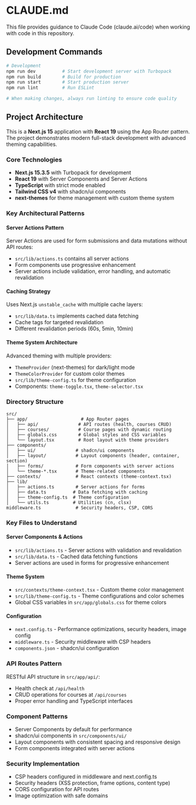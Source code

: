 # CLAUDE.md

This file provides guidance to Claude Code (claude.ai/code) when working with code in this repository.

## Development Commands

```bash
# Development
npm run dev          # Start development server with Turbopack
npm run build        # Build for production
npm run start        # Start production server
npm run lint         # Run ESLint

# When making changes, always run linting to ensure code quality
```

## Project Architecture

This is a **Next.js 15** application with **React 19** using the App Router pattern. The project demonstrates modern full-stack development with advanced theming capabilities.

### Core Technologies
- **Next.js 15.3.5** with Turbopack for development
- **React 19** with Server Components and Server Actions
- **TypeScript** with strict mode enabled
- **Tailwind CSS v4** with shadcn/ui components
- **next-themes** for theme management with custom theme system

### Key Architectural Patterns

#### Server Actions Pattern
Server Actions are used for form submissions and data mutations without API routes:
- `src/lib/actions.ts` contains all server actions
- Form components use progressive enhancement
- Server actions include validation, error handling, and automatic revalidation

#### Caching Strategy
Uses Next.js `unstable_cache` with multiple cache layers:
- `src/lib/data.ts` implements cached data fetching
- Cache tags for targeted revalidation
- Different revalidation periods (60s, 5min, 10min)

#### Theme System Architecture
Advanced theming with multiple providers:
- `ThemeProvider` (next-themes) for dark/light mode
- `ThemeColorProvider` for custom color themes
- `src/lib/theme-config.ts` for theme configuration
- Components: `theme-toggle.tsx`, `theme-selector.tsx`

### Directory Structure

```
src/
├── app/                    # App Router pages
│   ├── api/               # API routes (health, courses CRUD)
│   ├── courses/           # Course pages with dynamic routing
│   ├── globals.css        # Global styles and CSS variables
│   └── layout.tsx         # Root layout with theme providers
├── components/
│   ├── ui/               # shadcn/ui components
│   ├── layout/           # Layout components (header, container, section)
│   ├── forms/            # Form components with server actions
│   └── theme-*.tsx       # Theme-related components
├── contexts/             # React contexts (theme-context.tsx)
├── lib/
│   ├── actions.ts        # Server actions for forms
│   ├── data.ts          # Data fetching with caching
│   ├── theme-config.ts  # Theme configuration
│   └── utils.ts         # Utilities (cn, clsx)
middleware.ts             # Security headers, CSP, CORS
```

### Key Files to Understand

#### Server Components & Actions
- `src/lib/actions.ts` - Server actions with validation and revalidation
- `src/lib/data.ts` - Cached data fetching functions
- Server actions are used in forms for progressive enhancement

#### Theme System
- `src/contexts/theme-context.tsx` - Custom theme color management
- `src/lib/theme-config.ts` - Theme configurations and color schemes
- Global CSS variables in `src/app/globals.css` for theme colors

#### Configuration
- `next.config.ts` - Performance optimizations, security headers, image config
- `middleware.ts` - Security middleware with CSP headers
- `components.json` - shadcn/ui configuration

### API Routes Pattern
RESTful API structure in `src/app/api/`:
- Health check at `/api/health`
- CRUD operations for courses at `/api/courses`
- Proper error handling and TypeScript interfaces

### Component Patterns
- Server Components by default for performance
- shadcn/ui components in `src/components/ui/`
- Layout components with consistent spacing and responsive design
- Form components integrated with server actions

### Security Implementation
- CSP headers configured in middleware and next.config.ts
- Security headers (XSS protection, frame options, content type)
- CORS configuration for API routes
- Image optimization with safe domains